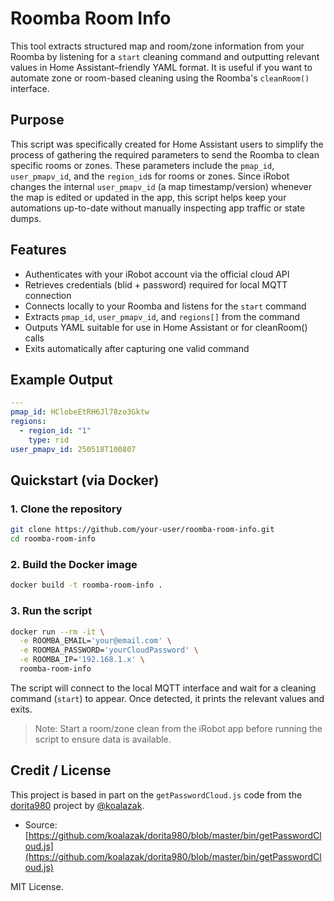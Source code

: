 # Roomba Room Info

This tool extracts structured map and room/zone information from your Roomba by listening for a `start` cleaning command and outputting relevant values in Home Assistant–friendly YAML format. It is useful if you want to automate zone or room-based cleaning using the Roomba's `cleanRoom()` interface.

## Purpose

This script was specifically created for Home Assistant users to simplify the process of gathering the required parameters to send the Roomba to clean specific rooms or zones. These parameters include the `pmap_id`, `user_pmapv_id`, and the `region_id`s for rooms or zones. Since iRobot changes the internal `user_pmapv_id` (a map timestamp/version) whenever the map is edited or updated in the app, this script helps keep your automations up-to-date without manually inspecting app traffic or state dumps.

## Features

* Authenticates with your iRobot account via the official cloud API
* Retrieves credentials (blid + password) required for local MQTT connection
* Connects locally to your Roomba and listens for the `start` command
* Extracts `pmap_id`, `user_pmapv_id`, and `regions[]` from the command
* Outputs YAML suitable for use in Home Assistant or for cleanRoom() calls
* Exits automatically after capturing one valid command

## Example Output

```yaml
---
pmap_id: HClobeEtRH6Jl78zo3Gktw
regions:
  - region_id: "1"
    type: rid
user_pmapv_id: 250518T100807
```

## Quickstart (via Docker)

### 1. Clone the repository

```bash
git clone https://github.com/your-user/roomba-room-info.git
cd roomba-room-info
```

### 2. Build the Docker image

```bash
docker build -t roomba-room-info .
```

### 3. Run the script

```bash
docker run --rm -it \
  -e ROOMBA_EMAIL='your@email.com' \
  -e ROOMBA_PASSWORD='yourCloudPassword' \
  -e ROOMBA_IP='192.168.1.x' \
  roomba-room-info
```

The script will connect to the local MQTT interface and wait for a cleaning command (`start`) to appear. Once detected, it prints the relevant values and exits.

> Note: Start a room/zone clean from the iRobot app before running the script to ensure data is available.

## Credit / License

This project is based in part on the `getPasswordCloud.js` code from the [dorita980](https://github.com/koalazak/dorita980) project by [@koalazak](https://github.com/koalazak).

* Source: [https://github.com/koalazak/dorita980/blob/master/bin/getPasswordCloud.js](https://github.com/koalazak/dorita980/blob/master/bin/getPasswordCloud.js)

MIT License.
